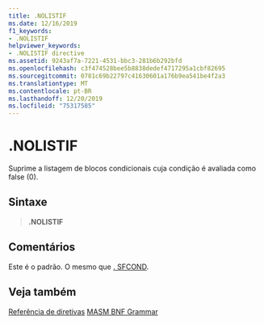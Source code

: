 ```yaml
---
title: .NOLISTIF
ms.date: 12/16/2019
f1_keywords:
- .NOLISTIF
helpviewer_keywords:
- .NOLISTIF directive
ms.assetid: 9243af7a-7221-4531-bbc3-281b6b292bfd
ms.openlocfilehash: c3f474528bee5b8838dedef4717295a1cbf82695
ms.sourcegitcommit: 0781c69b22797c41630601a176b9ea541be4f2a3
ms.translationtype: MT
ms.contentlocale: pt-BR
ms.lasthandoff: 12/20/2019
ms.locfileid: "75317585"
---
```

# <a name="nolistif"></a>.NOLISTIF

Suprime a listagem de blocos condicionais cuja condição é avaliada como false (0).

## <a name="syntax"></a>Sintaxe

> **.NOLISTIF**

## <a name="remarks"></a>Comentários

Este é o padrão. O mesmo que [. SFCOND](dot-sfcond.md).

## <a name="see-also"></a>Veja também

[Referência de diretivas](directives-reference.md)
[MASM BNF Grammar](masm-bnf-grammar.md)
